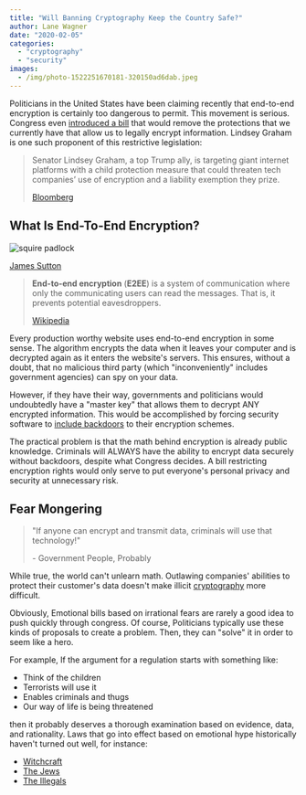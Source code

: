```yaml
---
title: "Will Banning Cryptography Keep the Country Safe?"
author: Lane Wagner
date: "2020-02-05"
categories: 
  - "cryptography"
  - "security"
images:
  - /img/photo-1522251670181-320150ad6dab.jpeg
---
```


Politicians in the United States have been claiming recently that end-to-end encryption is certainly too dangerous to permit. This movement is serious. Congress even [introduced a bill](https://assets.bwbx.io/documents/users/iqjWHBFdfxIU/rUwvwv0X.db8/v0) that would remove the protections that we currently have that allow us to legally encrypt information. Lindsey Graham is one such proponent of this restrictive legislation:

> Senator Lindsey Graham, a top Trump ally, is targeting giant internet platforms with a child protection measure that could threaten tech companies’ use of encryption and a liability exemption they prize.
> 
> [Bloomberg](https://www.bloomberg.com/news/articles/2020-01-30/lindsey-graham-proposal-could-expose-apple-facebook-to-lawsuits)

## What Is End-To-End Encryption?

![squire padlock](/img/photo-1484043937869-a468066a4fbd-1024x683.jpeg)

[James Sutton](https://unsplash.com/photos/FqaybX9ZiOU)

> **End-to-end encryption** (**E2EE**) is a system of communication where only the communicating users can read the messages. That is, it prevents potential eavesdroppers.
> 
> [Wikipe](https://en.wikipedia.org/wiki/End-to-end_encryption)[d](https://en.wikipedia.org/wiki/End-to-end_encryption)[ia](https://en.wikipedia.org/wiki/End-to-end_encryption)

Every production worthy website uses end-to-end encryption in some sense. The algorithm encrypts the data when it leaves your computer and is decrypted again as it enters the website's servers. This ensures, without a doubt, that no malicious third party (which "inconveniently" includes government agencies) can spy on your data.

However, if they have their way, governments and politicians would undoubtedly have a "master key" that allows them to decrypt ANY encrypted information. This would be accomplished by forcing security software to [include backdoors](https://protonmail.com/blog/encryption-backdoor/) to their encryption schemes.

The practical problem is that the math behind encryption is already public knowledge. Criminals will ALWAYS have the ability to encrypt data securely without backdoors, despite what Congress decides. A bill restricting encryption rights would only serve to put everyone's personal privacy and security at unnecessary risk.

## Fear Mongering

> "If anyone can encrypt and transmit data, criminals will use that technology!"
> 
> \- Government People, Probably

While true, the world can't unlearn math. Outlawing companies' abilities to protect their customer's data doesn't make illicit [cryptography](https://qvault.io/cryptography/what-is-cryptography/) more difficult.

Obviously, Emotional bills based on irrational fears are rarely a good idea to push quickly through congress. Of course, Politicians typically use these kinds of proposals to create a problem. Then, they can "solve" it in order to seem like a hero.

For example, If the argument for a regulation starts with something like:

- Think of the children
- Terrorists will use it
- Enables criminals and thugs
- Our way of life is being threatened

then it probably deserves a thorough examination based on evidence, data, and rationality. Laws that go into effect based on emotional hype historically haven't turned out well, for instance:

- [Witchcraft](https://blog.mass.gov/masslawlib/civil-procedure/witchcraft-law-up-to-the-salem-witchraft-trials-of-1692/)
- [The Jews](https://en.wikipedia.org/wiki/Anti-Jewish_legislation_in_pre-war_Nazi_Germany)
- [The Illegals](https://www.washingtonexaminer.com/be-wary-of-emotionally-charged-laws-named-after-dead-people)
